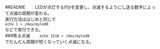 #README　　
LEDが点灯するif分を変更し、点滅するようにし送る数字によって点滅の周期が変わる。  
実行方法ははじめと同じで  
`echo 1 > /dev/myled0`  
などで実行できる。  
###焦る点滅　　
`echo 3210 > /dev/myled0`  
でだんだん周期が短くなっていく点滅になる。　
